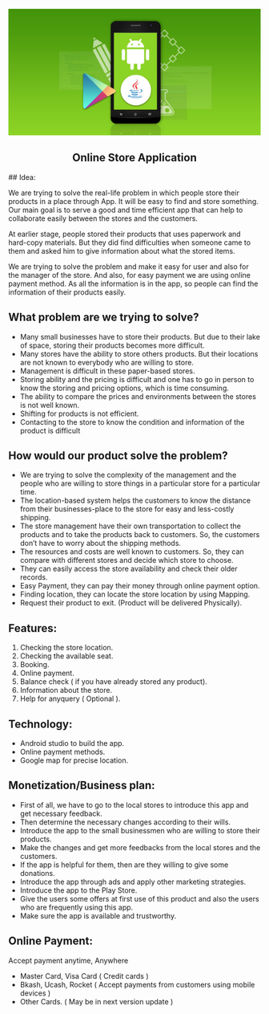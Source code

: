 <p align="center">
<img src="https://github.com/rafattu5har/Application/blob/master/Documentation/Android.jpg">
</p>
<h2 align="center">Online Store Application</h2>
## Idea:

 We are trying to solve the real-life problem in which people store their products in a place through App. It will be easy to find and store something. Our main goal is to serve a good and time efficient app that can help to collaborate easily between the stores and the customers.

At earlier stage, people stored their products that uses paperwork and hard-copy materials. But they did find difficulties when someone came to them and asked him to give information about what the stored items.

We are trying to solve the problem and make it easy for user and also for the manager of the store. And also, for easy payment we are using online payment method. As all the information is in the app, so people can find the information of their products easily.


## What problem are we trying to solve?

- Many small businesses have to store their products. But due to their lake of space, storing their products becomes more difficult. 
- Many stores have the ability to store others products. But their locations are not known to everybody who are willing to store.
- Management is difficult in these paper-based stores.
- Storing ability and the pricing is difficult and one has to go in person to know the storing and pricing options, which is time consuming.
- The ability to compare the prices and environments between the stores is not well known.
- Shifting for products is not efficient.
- Contacting to the store to know the condition and information of the product is difficult

## How would our product solve the problem?
- We are trying to solve the complexity of the management and the people who are willing to store things in a particular store for a particular time.
- The location-based system helps the customers to know the distance from their businesses-place to the store for easy and less-costly shipping.
- The store management have their own transportation to collect the products and to take the products back to customers. So, the customers don’t have to worry about the shipping methods.
- The resources and costs are well known to customers. So, they can compare with different stores and decide which store to choose.
- They can easily access the store availability and check their older records.
- Easy Payment, they can pay their money through online payment option.
- Finding location, they can locate the store location by using Mapping.
- Request their product to exit. (Product will be delivered Physically).



## Features:
1. Checking the store location.
2. Checking the available seat.
3.  Booking.
4. Online payment.
5. Balance check ( if you have already stored any product).
6. Information about the store.
7. Help for anyquery ( Optional ).

## Technology:

- Android studio to build the app.
- Online payment methods.
- Google map for precise location.

## Monetization/Business plan:
- First of all, we have to go to the local stores to introduce this app and get necessary feedback.
- Then determine the necessary changes according to their wills.
- Introduce the app to the small businessmen who are willing to store their products.
- Make the changes and get more feedbacks from the local stores and the customers.
- If the app is helpful for them, then are they willing to give some donations.
- Introduce the app through ads and apply other marketing strategies.
- Introduce the app to the Play Store.
- Give the users some offers at first use of this product and also the users who are frequently using this app.
- Make sure the app is available and trustworthy.

## Online Payment:
Accept payment anytime, Anywhere
-  Master Card, Visa Card  ( Credit cards )
- Bkash, Ucash, Rocket ( Accept payments from customers using mobile devices )
- Other Cards. ( May be in next version update )

